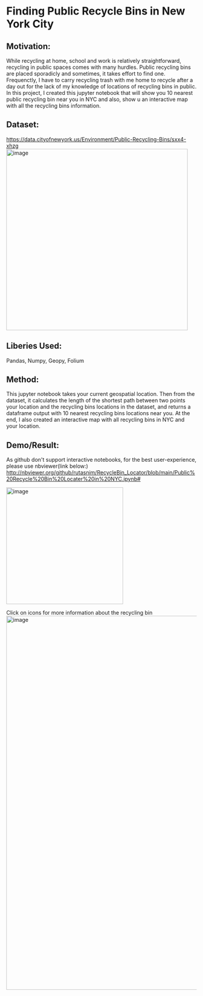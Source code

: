 
<!-- Add banner here -->

# Finding Public Recycle Bins in New York City
## Motivation:
While recycling at home, school and work is relatively straightforward, recycling in public spaces comes with many hurdles. Public recycling bins are placed sporadicly and sometimes, it takes effort to find one. Frequenctly, I have to carry recycling trash with me home to recycle after a day out for the lack of my knowledge of locations of recycling bins in public. In this project, I created this jupyter notebook that will show you 10 nearest public recycling bin near you in NYC and also, show u an interactive map with all the recycling bins information. 


## Dataset:
https://data.cityofnewyork.us/Environment/Public-Recycling-Bins/sxx4-xhzg
<img width="480" alt="image" src="https://user-images.githubusercontent.com/89811897/164916961-7b1efa8d-094d-4071-a2e5-843c5c9b3d63.png">


## Liberies Used:
Pandas, Numpy, Geopy, Folium

## Method: 
This jupyter notebook takes your current geospatial location. Then from the dataset, it calculates the length of the shortest path between two points your location and the recycling bins locations in the dataset, and returns a dataframe output with 10 nearest recycling bins locations near you. At the end, I also created an interactive map with all recycling bins in NYC and your location. 

## Demo/Result:
As github don't support interactive notebooks, for the best user-experience, please use nbviewer(link below:) http://nbviewer.org/github/rutasnim/RecycleBin_Locator/blob/main/Public%20Recycle%20Bin%20Locater%20in%20NYC.ipynb#

<img width="309" alt="image" src="https://user-images.githubusercontent.com/89811897/164916608-409af644-475d-4d0f-bbcb-6f1cc54575dd.png">



Click on icons for more information about the recycling bin
<img width="990" alt="image" src="https://user-images.githubusercontent.com/89811897/164916473-e8920e03-a05d-4353-8070-c643ccbc2729.png">


